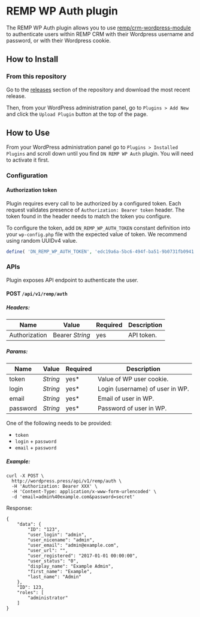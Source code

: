 # REMP WP Auth plugin

The REMP WP Auth plugin allows you to use [remp/crm-wordpress-module](https://github.com/remp2020/crm-wordpress-module) to authenticate users within REMP CRM with their Wordpress username and password, or with their Wordpress cookie.

## How to Install

### From this repository

Go to the [releases](https://github.com/remp2020/wordpress-tokena-plugin/releases) section of the repository and download the most recent release.

Then, from your WordPress administration panel, go to `Plugins > Add New` and click the `Upload Plugin` button at the top of the page.

## How to Use

From your WordPress administration panel go to `Plugins > Installed Plugins` and scroll down until you find `DN REMP WP Auth` plugin. You will need to activate it first.

### Configuration

#### Authorization token

Plugin requires every call to be authorized by a configured token. Each request validates presence of `Authorization: Bearer token` header. The token found in the header needs to match the token you configure.

To configure the token, add `DN_REMP_WP_AUTH_TOKEN` constant definition into your `wp-config.php` file with the expected value of token. We recommend using random UUIDv4 value.

```php
define( 'DN_REMP_WP_AUTH_TOKEN', 'edc19a6a-5bc6-494f-ba51-9b0731fb0941' );
```

### APIs

Plugin exposes API endpoint to authenticate the user.

#### POST `/api/v1/remp/auth`

##### *Headers:*

| Name | Value | Required | Description |
| --- |---| --- | --- |
| Authorization | Bearer *String* | yes | API token. |

##### *Params:*

| Name | Value | Required | Description |
| --- |---| --- | --- |
| token | *String* | yes* | Value of WP user cookie. |
| login | *String* | yes* | Login (username) of user in WP. |
| email | *String* | yes* | Email of user in WP. |
| password | *String* | yes* | Password of user in WP. |

One of the following needs to be provided:

* `token`
* `login` + `password`
* `email` + `password`

##### *Example:*

```shell
curl -X POST \
  http://wordpress.press/api/v1/remp/auth \
  -H 'Authorization: Bearer XXX' \
  -H 'Content-Type: application/x-www-form-urlencoded' \
  -d 'email=admin%40example.com&password=secret'
```

Response:

```json5
{
    "data": {
        "ID": "123",
        "user_login": "admin",
        "user_nicename": "admin",
        "user_email": "admin@example.com",
        "user_url": "",
        "user_registered": "2017-01-01 00:00:00",
        "user_status": "0",
        "display_name": "Example Admin",
        "first_name": "Example",
        "last_name": "Admin"
    },
    "ID": 123,
    "roles": [
        "administrator"
    ]
}
```